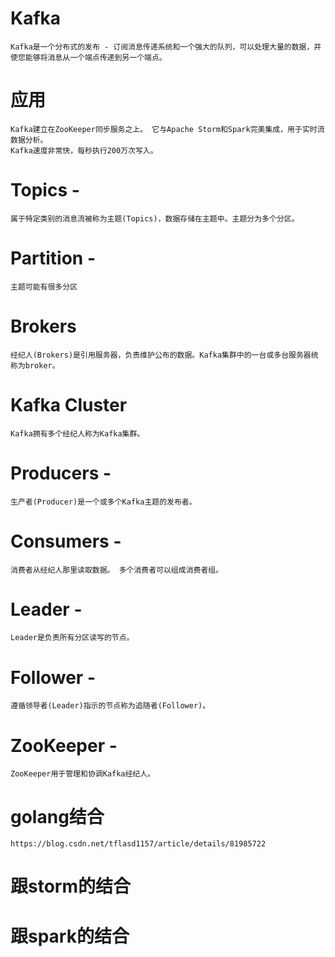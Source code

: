 # Kafka

	Kafka是一个分布式的发布 - 订阅消息传递系统和一个强大的队列，可以处理大量的数据，并使您能够将消息从一个端点传递到另一个端点。


# 应用 

	Kafka建立在ZooKeeper同步服务之上。 它与Apache Storm和Spark完美集成，用于实时流数据分析。
 	Kafka速度非常快，每秒执行200万次写入。


# Topics - 

	属于特定类别的消息流被称为主题(Topics)，数据存储在主题中。主题分为多个分区。

# Partition - 

	主题可能有很多分区

# Brokers

	经纪人(Brokers)是引用服务器，负责维护公布的数据。Kafka集群中的一台或多台服务器统称为broker。

# Kafka Cluster

	Kafka拥有多个经纪人称为Kafka集群。

# Producers - 

	生产者(Producer)是一个或多个Kafka主题的发布者。

# Consumers - 

	消费者从经纪人那里读取数据。 多个消费者可以组成消费者组。
	

# Leader - 

	Leader是负责所有分区读写的节点。

# Follower - 

	遵循领导者(Leader)指示的节点称为追随者(Follower)。


# ZooKeeper -
 
	ZooKeeper用于管理和协调Kafka经纪人。

 
# golang结合

	https://blog.csdn.net/tflasd1157/article/details/81985722

# 跟storm的结合


# 跟spark的结合


